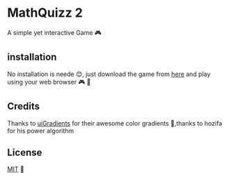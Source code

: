 # MathQuizz 2
A simple yet interactive Game 🎮

## installation
No installation is neede 😊, just download the game from [here](https://github.com/develectro/MathQuizz2/tree/master/bin) and play using your web browser 🎮 🎯

## Credits
Thanks to [uiGradients](https://uigradients.com/#NeonLife) for their awesome color gradients 🎨,thanks to hozifa for his power algorithm

## License
[MIT](https://choosealicense.com/licenses/mit/) 📜
